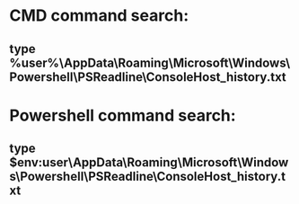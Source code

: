 # CMD command search:

## type %user%\AppData\Roaming\Microsoft\Windows\Powershell\PSReadline\ConsoleHost_history.txt

# Powershell command search:

## type $env:user\AppData\Roaming\Microsoft\Windows\Powershell\PSReadline\ConsoleHost_history.txt

